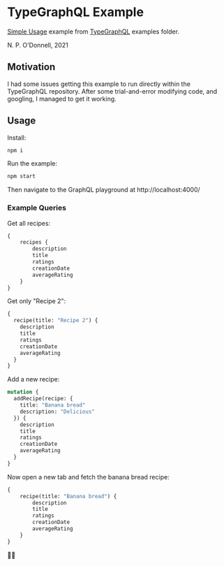 # TypeGraphQL Example

[Simple Usage](https://github.com/MichalLytek/type-graphql/tree/master/examples/simple-usage) example from 
[TypeGraphQL](https://typegraphql.com/) examples folder.

N. P. O'Donnell, 2021


## Motivation

I had some issues getting this example to run directly within the TypeGraphQL repository. After some trial-and-error
modifying code, and googling, I managed to get it working.

## Usage

Install:
```bash
npm i
```

Run the example:
```bash
npm start
```

Then navigate to the GraphQL playground at http://localhost:4000/

### Example Queries

Get all recipes:
```graphql
{
    recipes {
        description
        title
        ratings
        creationDate
        averageRating
    }
}
```

Get only "Recipe 2":
```graphql
{
  recipe(title: "Recipe 2") {
    description
    title
    ratings
    creationDate
    averageRating
  }
}
```

Add a new recipe:
```graphql
mutation {
  addRecipe(recipe: {
    title: "Banana bread"
    description: "Delicious"
  }) {
    description
    title
    ratings
    creationDate
    averageRating
  }
}
```

Now open a new tab and fetch the banana bread recipe:

```graphql
{
    recipe(title: "Banana bread") {
        description
        title
        ratings
        creationDate
        averageRating
    }
}
```

🍌🍞